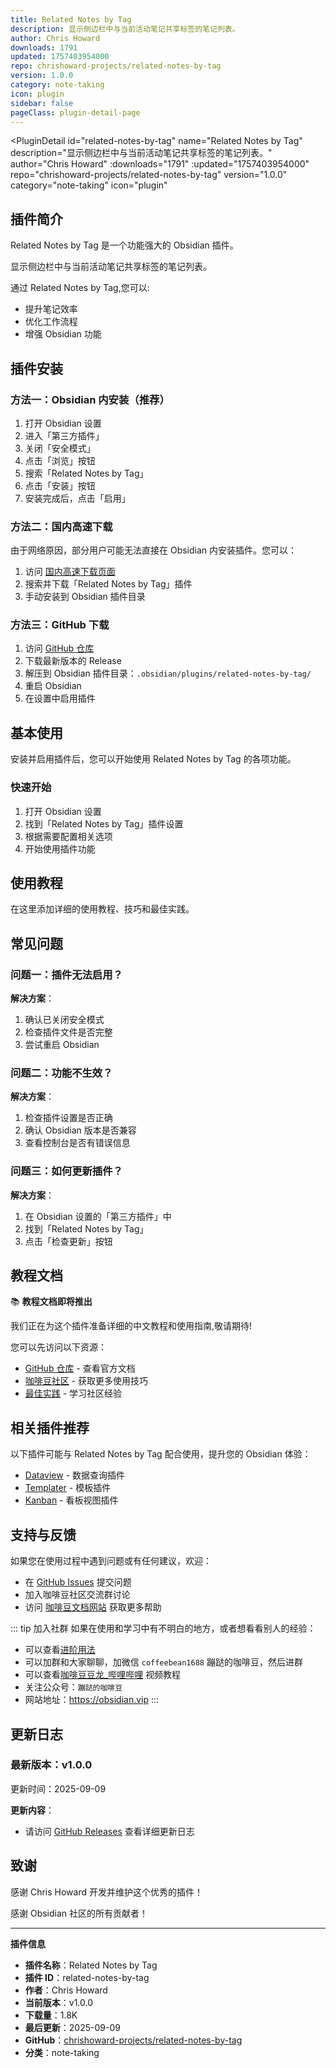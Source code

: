 ```yaml
---
title: Related Notes by Tag
description: 显示侧边栏中与当前活动笔记共享标签的笔记列表。
author: Chris Howard
downloads: 1791
updated: 1757403954000
repo: chrishoward-projects/related-notes-by-tag
version: 1.0.0
category: note-taking
icon: plugin
sidebar: false
pageClass: plugin-detail-page
---
```


<PluginDetail
  id="related-notes-by-tag"
  name="Related Notes by Tag"
  description="显示侧边栏中与当前活动笔记共享标签的笔记列表。"
  author="Chris Howard"
  :downloads="1791"
  :updated="1757403954000"
  repo="chrishoward-projects/related-notes-by-tag"
  version="1.0.0"
  category="note-taking"
  icon="plugin"
>

<!-- AUTO_GENERATED_START -->
## 插件简介

Related Notes by Tag 是一个功能强大的 Obsidian 插件。

显示侧边栏中与当前活动笔记共享标签的笔记列表。

通过 Related Notes by Tag,您可以:

- 提升笔记效率
- 优化工作流程
- 增强 Obsidian 功能

<!-- AUTO_GENERATED_END -->

<!-- AUTO_GENERATED_START -->
## 插件安装

### 方法一：Obsidian 内安装（推荐）

1. 打开 Obsidian 设置
2. 进入「第三方插件」
3. 关闭「安全模式」
4. 点击「浏览」按钮
5. 搜索「Related Notes by Tag」
6. 点击「安装」按钮
7. 安装完成后，点击「启用」

### 方法二：国内高速下载

由于网络原因，部分用户可能无法直接在 Obsidian 内安装插件。您可以：

1. 访问 [国内高速下载页面](/zh/documentation/obsidian-plugins-download.html)
2. 搜索并下载「Related Notes by Tag」插件
3. 手动安装到 Obsidian 插件目录

### 方法三：GitHub 下载

1. 访问 [GitHub 仓库](https://github.com/chrishoward-projects/related-notes-by-tag)
2. 下载最新版本的 Release
3. 解压到 Obsidian 插件目录：`.obsidian/plugins/related-notes-by-tag/`
4. 重启 Obsidian
5. 在设置中启用插件

## 基本使用

安装并启用插件后，您可以开始使用 Related Notes by Tag 的各项功能。

### 快速开始

1. 打开 Obsidian 设置
2. 找到「Related Notes by Tag」插件设置
3. 根据需要配置相关选项
4. 开始使用插件功能

<!-- AUTO_GENERATED_END -->

<!-- CUSTOM_CONTENT_START:tutorial -->
## 使用教程

在这里添加详细的使用教程、技巧和最佳实践。

<!-- CUSTOM_CONTENT_END:tutorial -->

<!-- SHARED_CONTENT_START -->
## 常见问题

### 问题一：插件无法启用？

**解决方案**：
1. 确认已关闭安全模式
2. 检查插件文件是否完整
3. 尝试重启 Obsidian

### 问题二：功能不生效？

**解决方案**：
1. 检查插件设置是否正确
2. 确认 Obsidian 版本是否兼容
3. 查看控制台是否有错误信息

### 问题三：如何更新插件？

**解决方案**：
1. 在 Obsidian 设置的「第三方插件」中
2. 找到「Related Notes by Tag」
3. 点击「检查更新」按钮

## 教程文档

📚 **教程文档即将推出**

我们正在为这个插件准备详细的中文教程和使用指南,敬请期待!

您可以先访问以下资源：
- [GitHub 仓库](https://github.com/chrishoward-projects/related-notes-by-tag) - 查看官方文档
- [咖啡豆社区](/zh/bases/) - 获取更多使用技巧
- [最佳实践](/zh/best-practices/) - 学习社区经验

## 相关插件推荐

以下插件可能与 Related Notes by Tag 配合使用，提升您的 Obsidian 体验：

- [Dataview](/zh/plugins/dataview.html) - 数据查询插件
- [Templater](/zh/plugins/templater-obsidian.html) - 模板插件
- [Kanban](/zh/plugins/obsidian-kanban.html) - 看板视图插件

## 支持与反馈

如果您在使用过程中遇到问题或有任何建议，欢迎：

- 在 [GitHub Issues](https://github.com/chrishoward-projects/related-notes-by-tag/issues) 提交问题
- 加入咖啡豆社区交流群讨论
- 访问 [咖啡豆文档网站](https://obsidian.vip) 获取更多帮助

::: tip 加入社群
如果在使用和学习中有不明白的地方，或者想看看别人的经验：
- 可以查看[进阶用法](/zh/advanced)
- 可以加群和大家聊聊，加微信 `coffeebean1688` 蹦跶的咖啡豆，然后进群
- 可以查看[咖啡豆豆龙_哔哩哔哩](https://space.bilibili.com/618777356) 视频教程
- 关注公众号：`蹦跶的咖啡豆`
- 网站地址：https://obsidian.vip
:::
<!-- SHARED_CONTENT_END -->

<!-- AUTO_GENERATED_START -->
## 更新日志

### 最新版本：v1.0.0

更新时间：2025-09-09

**更新内容**：
- 请访问 [GitHub Releases](https://github.com/chrishoward-projects/related-notes-by-tag/releases) 查看详细更新日志

## 致谢

感谢 Chris Howard 开发并维护这个优秀的插件！

感谢 Obsidian 社区的所有贡献者！

---

**插件信息**
- **插件名称**：Related Notes by Tag
- **插件 ID**：related-notes-by-tag
- **作者**：Chris Howard
- **当前版本**：v1.0.0
- **下载量**：1.8K
- **最后更新**：2025-09-09
- **GitHub**：[chrishoward-projects/related-notes-by-tag](https://github.com/chrishoward-projects/related-notes-by-tag)
- **分类**：note-taking
<!-- AUTO_GENERATED_END -->

</PluginDetail>

